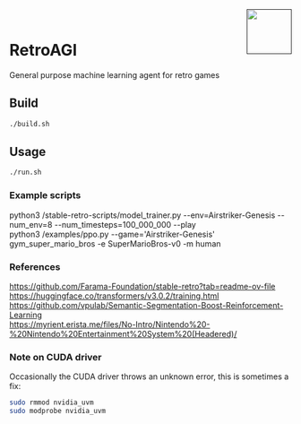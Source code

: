 <a href="">
  <img src="https://media.githubusercontent.com/media/salsicha/RetroAGI/main/mario.gif"
    height="80" align="right" alt="" />
</a><br>


# RetroAGI
General purpose machine learning agent for retro games 


## Build
```bash
./build.sh
```


## Usage
```bash
./run.sh
```


### Example scripts
python3 /stable-retro-scripts/model_trainer.py --env=Airstriker-Genesis --num_env=8 --num_timesteps=100_000_000 --play  
python3 /examples/ppo.py --game='Airstriker-Genesis'  
gym_super_mario_bros -e SuperMarioBros-v0 -m human  


### References
https://github.com/Farama-Foundation/stable-retro?tab=readme-ov-file  
https://huggingface.co/transformers/v3.0.2/training.html  
https://github.com/vpulab/Semantic-Segmentation-Boost-Reinforcement-Learning  
https://myrient.erista.me/files/No-Intro/Nintendo%20-%20Nintendo%20Entertainment%20System%20(Headered)/  


### Note on CUDA driver
Occasionally the CUDA driver throws an unknown error, this is sometimes a fix:
```bash
sudo rmmod nvidia_uvm
sudo modprobe nvidia_uvm
```

